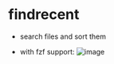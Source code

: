 # findrecent

- search files and sort them

- with fzf support:
![image](https://github.com/user-attachments/assets/493ff465-4baf-4b07-bc69-305fafdd37b2)
